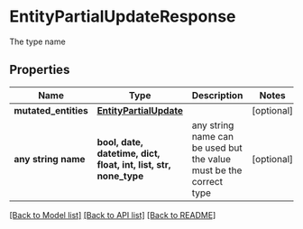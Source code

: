 # EntityPartialUpdateResponse

The type name

## Properties
Name | Type | Description | Notes
------------ | ------------- | ------------- | -------------
**mutated_entities** | [**EntityPartialUpdate**](EntityPartialUpdate.md) |  | [optional] 
**any string name** | **bool, date, datetime, dict, float, int, list, str, none_type** | any string name can be used but the value must be the correct type | [optional]

[[Back to Model list]](../README.md#documentation-for-models) [[Back to API list]](../README.md#documentation-for-api-endpoints) [[Back to README]](../README.md)


